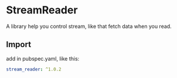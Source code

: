 # StreamReader

A library help you control stream, like that fetch data when you read.

## Import

add in pubspec.yaml, like this:

```yaml
stream_reader: ^1.0.2
```
